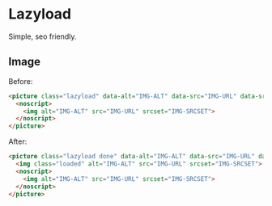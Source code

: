 # Lazyload

Simple, seo friendly.

## Image

Before:

```html
<picture class="lazyload" data-alt="IMG-ALT" data-src="IMG-URL" data-srcset="IMG-SRCSET">
  <noscript>
    <img alt="IMG-ALT" src="IMG-URL" srcset="IMG-SRCSET">
  </noscript>
</picture>
```

After:

```html
<picture class="lazyload done" data-alt="IMG-ALT" data-src="IMG-URL" data-srcset="IMG-SRCSET">
  <img class="loaded" alt="IMG-ALT" src="IMG-URL" srcset="IMG-SRCSET">
  <noscript>
    <img alt="IMG-ALT" src="IMG-URL" srcset="IMG-SRCSET">
  </noscript>
</picture>
```

